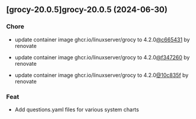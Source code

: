 

## [grocy-20.0.5]grocy-20.0.5 (2024-06-30)

### Chore



- update container image ghcr.io/linuxserver/grocy to 4.2.0[@c665431](https://github.com/c665431) by renovate

- update container image ghcr.io/linuxserver/grocy to 4.2.0[@f347260](https://github.com/f347260) by renovate

- update container image ghcr.io/linuxserver/grocy to 4.2.0[@10c835f](https://github.com/10c835f) by renovate

### Feat



- Add questions.yaml files for various system charts